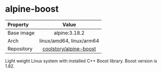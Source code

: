 # alpine-boost

| Property   |                                           Value                                           |
|:-----------|:-----------------------------------------------------------------------------------------:|
| Base image |                                       alpine:3.18.2                                       |
| Arch       |                                 linux/amd64, linux/arm64                                  |
| Repository | [coolstory/alpine-boost](https://hub.docker.com/repository/docker/coolstory/alpine-boost) |

Light weight Linux system with installed C++ Boost library. Boost version is 1.82.
